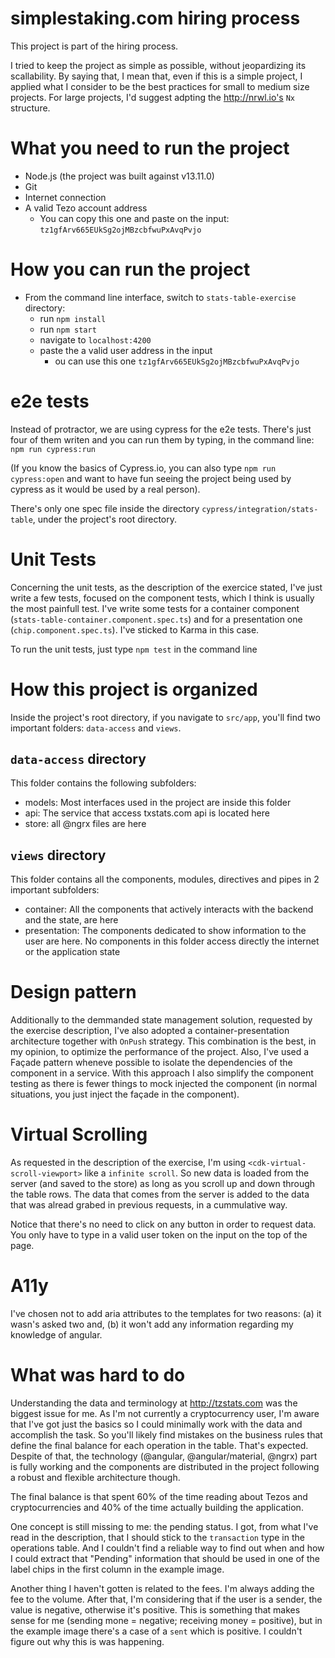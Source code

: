 # simplestaking.com hiring process

This project is part of the hiring process.

I tried to keep the project as simple as possible, without jeopardizing its scallability. By saying
that, I mean that, even if this is a simple project, I applied what I consider to be the best
practices for small to medium size projects. For large projects, I'd suggest adpting the 
http://nrwl.io's `Nx` structure.

# What you need to run the project

- Node.js (the project was built against v13.11.0)
- Git
- Internet connection
- A valid Tezo account address 
  - You can copy this one and paste on the input: `tz1gfArv665EUkSg2ojMBzcbfwuPxAvqPvjo`

# How you can run the project

- From the command line interface, switch to `stats-table-exercise` directory:
  - run `npm install`
  - run `npm start`
  - navigate to `localhost:4200`
  - paste the a valid user address in the input
    - ou can use this one `tz1gfArv665EUkSg2ojMBzcbfwuPxAvqPvjo`

# e2e tests

Instead of protractor, we are using cypress for the e2e tests. There's just four of them writen and
you can run them by typing, in the command line: `npm run cypress:run`

(If you know the basics of Cypress.io, you can also type `npm run cypress:open` and want to have fun
seeing the project being used by cypress as it would be used by a real person).

There's only one spec file inside the directory `cypress/integration/stats-table`, under the
project's root directory.

# Unit Tests

Concerning the unit tests, as the description of the exercice stated, I've just write a few tests,
focused on the component tests, which I think is usually the most painfull test. I've write some
tests for a container component (`stats-table-container.component.spec.ts`) and for a presentation
one (`chip.component.spec.ts`). I've sticked to Karma in this case.

To run the unit tests, just type `npm test` in the command line

# How this project is organized

Inside the project's root directory, if you navigate to `src/app`, you'll find two important
folders: `data-access` and `views`.

## `data-access` directory

This folder contains the following subfolders:

- models: Most interfaces used in the project are inside this folder
- api: The service that access txstats.com api is located here
- store: all @ngrx files are here

## `views` directory

This folder contains all the components, modules, directives and pipes in 2 important subfolders:

- container: All the components that actively interacts with the backend and the state, are here
- presentation: The components dedicated to show information to the user are here. No components
  in this folder access directly the internet or the application state

# Design pattern

Additionally to the demmanded state management solution, requested by the exercise description, I've
also adopted a container-presentation architecture together with `OnPush` strategy. This combination
is the best, in my opinion, to optimize the performance of the project. Also, I've used a Façade
pattern wheneve possible to isolate the dependencies of the component in a service. With this
approach I also simplify the component testing as there is fewer things to mock injected the
component (in normal situations, you just inject the façade in the component).

# Virtual Scrolling

As requested in the description of the exercise, I'm using `<cdk-virtual-scroll-viewport>` like a
`infinite scroll`. So new data is loaded from the server (and saved to the store) as long as you
scroll up and down through the table rows. The data that comes from the server is added to the data
that was alread grabed in previous requests, in a cummulative way.

Notice that there's no need to click on any button in order to request data. You only have to type
in a valid user token on the input on the top of the page.

# A11y

I've chosen not to add aria attributes to the templates for two reasons: (a) it wasn's asked two
and, (b) it won't add any information regarding my knowledge of angular.

# What was hard to do

Understanding the data and terminology at http://tzstats.com was the biggest issue for me. As I'm
not currently a cryptocurrency user, I'm aware that I've got just the basics so I could minimally
work with the data and accomplish the task. So you'll likely find mistakes on the business rules
that define the final balance for each operation in the table. That's expected. Despite of that,
the technology (@angular, @angular/material, @ngrx) part is fully working and the components are
distributed in the project following a robust and flexible architecture though.

The final balance is that spent 60% of the time reading about Tezos and cryptocurrencies and 40% of
the time actually building the application.

One concept is still missing to me: the pending status. I got, from what I've read in the description,
that I should stick to the `transaction` type in the operations table. And I couldn't find a
reliable way to find out when and how I could extract that "Pending" information that should be used
in one of the label chips in the first column in the example image.

Another thing I haven't gotten is related to the fees. I'm always adding the fee to the volume.
After that, I'm considering that if the user is a sender, the value is negative, otherwise it's
positive. This is something that makes sense for me (sending mone = negative; receiving
money = positive), but in the example image there's a case of a `sent` which is positive. I couldn't
figure out why this is was happening.
